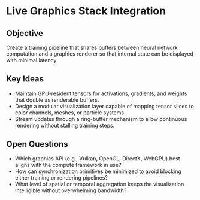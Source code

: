# Live Graphics Stack Integration

## Objective
Create a training pipeline that shares buffers between neural network computation and a graphics renderer so that internal state can be displayed with minimal latency.

## Key Ideas
- Maintain GPU-resident tensors for activations, gradients, and weights that double as renderable buffers.
- Design a modular visualization layer capable of mapping tensor slices to color channels, meshes, or particle systems.
- Stream updates through a ring-buffer mechanism to allow continuous rendering without stalling training steps.

## Open Questions
- Which graphics API (e.g., Vulkan, OpenGL, DirectX, WebGPU) best aligns with the compute framework in use?
- How can synchronization primitives be minimized to avoid blocking either training or rendering pipelines?
- What level of spatial or temporal aggregation keeps the visualization intelligible without overwhelming bandwidth?
